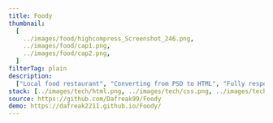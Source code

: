 ```yaml
---
title: Foody
thumbnail:
  [
    ../images/food/highcompress_Screenshot_246.png,
    ../images/food/cap1.png,
    ../images/food/cap2.png,
  ]
filterTag: plain
description:
  ["Local food restaurant", "Converting from PSD to HTML", "Fully responsive"]
stack: [../images/tech/html.png, ../images/tech/css.png, ../images/tech/js.png]
source: https://github.com/Dafreak99/Foody
demo: https://dafreak2211.github.io/Foody/
---
```

